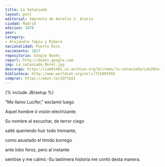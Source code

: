 ```yaml
---
title: La Sataniada
layout: post
editorial: Imprenta de Aurelio J. Alaria
ciudad: Madrid
edicion: 1878
year:
category: 
- Alejandro Tapia y Ribera
nacionalidad: Puerto Rico
nacimiento: 1827
repositorio: Google Books
repurl: http://books.google.com
img: La_sataniada_Morel.jpg
descarga: https://ia601401.us.archive.org/9/items/la-sataniada/La%20Sataniada.pdf
biblioteca: http://www.worldcat.org/oclc/731003955
comprar: https://amzn.to/2QT7pSI
---
```

{% include JB/setup %}

"Me llamo Lucifer," exclamó luego
 
Aquel hombre ó visión electrizante.
 
Su nombre al escuchar, de terror ciego
 
salté queriendo huir todo tremante,
 
como asustado el tímido borrego
 
ante lobo feroz, pero al instante
 
sentóse y me calmó.-Su lastimera
historia me contó desta manera.
